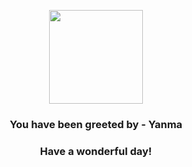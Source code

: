 <p align="center">
    <img src="https://raw.githubusercontent.com/PokeAPI/sprites/master/sprites/pokemon/193.png" width="150" height="150">
</p>
<h3 align="center">You have been greeted by - <b>Yanma</b></h3>
<h3 align="center">Have a wonderful day!</h3>
